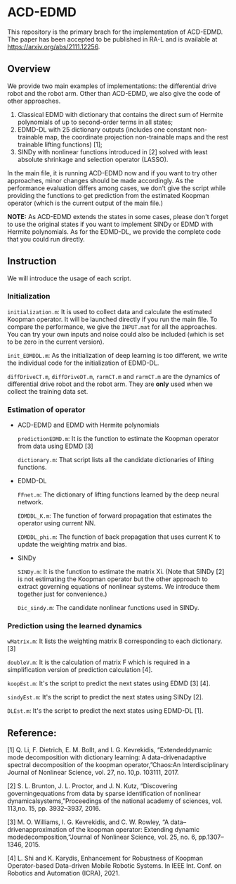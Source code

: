 # ACD-EDMD

This repository is the primary brach for the implementation of ACD-EDMD. 
The paper has been accepted to be published in RA-L and is available at  <https://arxiv.org/abs/2111.12256>.


## Overview

We provide two main examples of implementations: the differential drive robot and the robot arm.
Other than ACD-EDMD, we also give the code of other approaches.

1) Classical EDMD with dictionary that contains the direct sum of Hermite polynomials of up to second-order terms in all states; 
2) EDMD-DL with 25 dictionary outputs (includes one constant non-trainable map, the coordinate projection non-trainable maps and the rest trainable lifting functions) [1]; 
3) SINDy with nonlinear functions introduced in [2] solved with least absolute shrinkage and selection operator (LASSO).

In the main file, it is running ACD-EDMD now and if you want to try other approaches, minor changes should be made accordingly. 
As the performance evaluation differs among cases, we don't give the script while providing the functions to get prediction from the estimated Koopman operator (which is the current output of the main file.)

**NOTE:** As ACD-EDMD extends the states in some cases, please don't forget to use the original states if you want to implement SINDy or EDMD with Hermite polynomials.
As for the EDMD-DL, we provide the complete code that you could run directly.

## Instruction

We will introduce the usage of each script.

### Initialization

``initialization.m``: It is used to collect data and calculate the estimated Koopman operator. 
It will be launched directly if you run the main file. To compare the performance, we give the ``INPUT.mat`` for all the approaches. 
You can try your own inputs and noise could also be included (which is set to be zero in the current version).

``init_EDMDDL.m``: As the initialization of deep learning is too different, we write the individual code for the initialization of EDMD-DL.

``diffDriveCT.m``, ``diffDriveDT.m``, ``rarmCT.m`` and ``rarmCT.m`` are the dynamics of differential drive robot and the robot arm. They are **only** used when we collect the training data set.

### Estimation of operator

- ACD-EDMD and EDMD with Hermite polynomials

  ``predictionEDMD.m``: It is the function to estimate the Koopman operator from data using EDMD [3]

  ``dictionary.m``: That script lists all the candidate dictionaries of lifting functions. 
  
- EDMD-DL
  
  ``FFnet.m``: The dictionary of lifting functions learned by the deep neural network.
  
  ``EDMDDL_K.m``: The function of forward propagation that estimates the operator using current NN.
  
  ``EDMDDL_phi.m``: The function of back propagation that uses current K to update the weighting matrix and bias. 

- SINDy

  ``SINDy.m``: It is the function to estimate the matrix Xi. (Note that SINDy [2] is not estimating the Koopman operator but the other approach to extract governing equations of nonlinear systems. We introduce them together just for convenience.) 
 
  ``Dic_sindy.m``: The candidate nonlinear functions used in SINDy.
  
### Prediction using the learned dynamics

``wMatrix.m``: It lists the weighting matrix B corresponding to each dictionary. [3]

``doubleV.m``: It is the calculation of matrix F which is required in a simplification version of prediction calculation [4].

``koopEst.m``: It's the script to predict the next states using EDMD [3] [4]. 

``sindyEst.m``: It's the script to predict the next states using SINDy [2].

``DLEst.m``: It's the script to predict the next states using EDMD-DL [1].

## Reference: 

[1] Q.  Li,  F.  Dietrich,  E.  M.  Bollt,  and  I.  G.  Kevrekidis,  “Extendeddynamic mode decomposition with dictionary learning: A data-drivenadaptive  spectral  decomposition  of  the  koopman  operator,”Chaos:An  Interdisciplinary  Journal  of  Nonlinear  Science,  vol.  27,  no.  10,p. 103111, 2017.

[2] S. L. Brunton, J. L. Proctor, and J. N. Kutz, “Discovering governingequations  from  data  by  sparse  identification  of  nonlinear  dynamicalsystems,”Proceedings of the national academy of sciences, vol. 113,no. 15, pp. 3932–3937, 2016.

[3] M. O. Williams, I. G. Kevrekidis, and C. W. Rowley, “A data–drivenapproximation  of  the  koopman  operator:  Extending  dynamic  modedecomposition,”Journal  of  Nonlinear  Science,  vol.  25,  no.  6,  pp.1307–1346, 2015.

[4] L. Shi and K. Karydis, Enhancement for Robustness of Koopman Operator-based Data-driven Mobile Robotic Systems.  In IEEE Int. Conf. on Robotics and Automation (ICRA), 2021.
